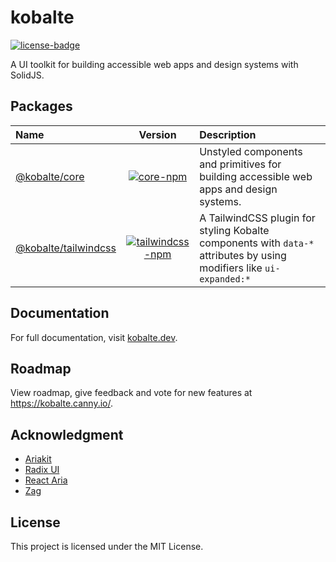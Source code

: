 # kobalte

[![license-badge]](https://github.com/fabien-ml/kobalte#license)

[license-badge]: https://img.shields.io/github/license/fabien-ml/kobalte

A UI toolkit for building accessible web apps and design systems with SolidJS.

## Packages

| Name                                          |                                 Version                                  | Description                                                                                                          |
| :-------------------------------------------- | :----------------------------------------------------------------------: | :------------------------------------------------------------------------------------------------------------------- |
| [@kobalte/core](/packages/core)               |        [![core-npm]](https://www.npmjs.com/package/@kobalte/core)        | Unstyled components and primitives for building accessible web apps and design systems.                              |
| [@kobalte/tailwindcss](/packages/tailwindcss) | [![tailwindcss-npm]](https://www.npmjs.com/package/@kobalte/tailwindcss) | A TailwindCSS plugin for styling Kobalte components with `data-*` attributes by using modifiers like `ui-expanded:*` |

[core-npm]: https://img.shields.io/npm/v/@kobalte/core
[tailwindcss-npm]: https://img.shields.io/npm/v/@kobalte/tailwindcss

## Documentation

For full documentation, visit [kobalte.dev](https://kobalte.dev/).

## Roadmap

View roadmap, give feedback and vote for new features at https://kobalte.canny.io/.

## Acknowledgment

- [Ariakit](https://ariakit.org/)
- [Radix UI](https://www.radix-ui.com/)
- [React Aria](https://react-spectrum.adobe.com/react-aria/)
- [Zag](https://zagjs.com/)

## License

This project is licensed under the MIT License.
